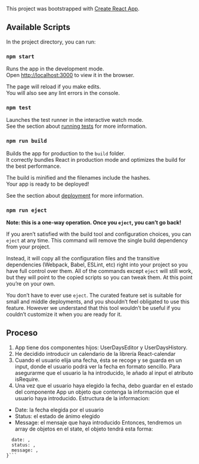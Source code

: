 This project was bootstrapped with [Create React App](https://github.com/facebook/create-react-app).

## Available Scripts

In the project directory, you can run:

### `npm start`

Runs the app in the development mode.<br />
Open [http://localhost:3000](http://localhost:3000) to view it in the browser.

The page will reload if you make edits.<br />
You will also see any lint errors in the console.

### `npm test`

Launches the test runner in the interactive watch mode.<br />
See the section about [running tests](https://facebook.github.io/create-react-app/docs/running-tests) for more information.

### `npm run build`

Builds the app for production to the `build` folder.<br />
It correctly bundles React in production mode and optimizes the build for the best performance.

The build is minified and the filenames include the hashes.<br />
Your app is ready to be deployed!

See the section about [deployment](https://facebook.github.io/create-react-app/docs/deployment) for more information.

### `npm run eject`

**Note: this is a one-way operation. Once you `eject`, you can’t go back!**

If you aren’t satisfied with the build tool and configuration choices, you can `eject` at any time. This command will remove the single build dependency from your project.

Instead, it will copy all the configuration files and the transitive dependencies (Webpack, Babel, ESLint, etc) right into your project so you have full control over them. All of the commands except `eject` will still work, but they will point to the copied scripts so you can tweak them. At this point you’re on your own.

You don’t have to ever use `eject`. The curated feature set is suitable for small and middle deployments, and you shouldn’t feel obligated to use this feature. However we understand that this tool wouldn’t be useful if you couldn’t customize it when you are ready for it.

## Proceso

1. App tiene dos componentes hijos: UserDaysEditor y UserDaysHistory.
2. He decidido introducir un calendario de la librería React-calendar
3. Cuando el usuario elija una fecha, ésta se recoge y se guarda en un input, donde el usuario podrá ver la fecha en formato sencillo. Para asegurarme que el usuario la ha introducido, le añado al input el atributo isRequire.
4. Una vez que el usuario haya elegido la fecha, debo guardar en el estado del componente App un objeto que contenga la información que el usuario haya introducido.
  Estructura de la informacion:
  - Date: la fecha elegida por el usuario
  - Status: el estado de ánimo elegido
  - Message: el mensaje que haya introducido
Entonces, tendremos un array de objetos en el state, el objeto tendrá esta forma:

``` {
  date: ,
  status: ,
  message: ,
}```

